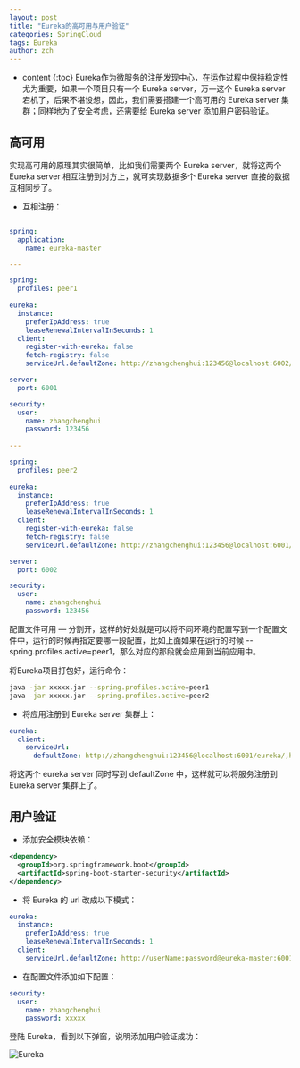 ```yaml
---
layout: post
title: "Eureka的高可用与用户验证"
categories: SpringCloud
tags: Eureka
author: zch
---
```


* content
{:toc}
Eureka作为微服务的注册发现中心，在运作过程中保持稳定性尤为重要，如果一个项目只有一个 Eureka server，万一这个 Eureka server 宕机了，后果不堪设想，因此，我们需要搭建一个高可用的 Eureka server 集群；同样地为了安全考虑，还需要给 Eureka server 添加用户密码验证。









## 高可用

实现高可用的原理其实很简单，比如我们需要两个 Eureka server，就将这两个 Eureka server 相互注册到对方上，就可实现数据多个 Eureka server 直接的数据互相同步了。

- 互相注册：

```yaml

spring:
  application:
    name: eureka-master

---

spring:
  profiles: peer1
  
eureka:
  instance:
    preferIpAddress: true
    leaseRenewalIntervalInSeconds: 1
  client:
    register-with-eureka: false
    fetch-registry: false
    serviceUrl.defaultZone: http://zhangchenghui:123456@localhost:6002/eureka/

server:
  port: 6001

security:
  user:
    name: zhangchenghui
    password: 123456
        
---

spring:
  profiles: peer2
  
eureka:
  instance:
    preferIpAddress: true
    leaseRenewalIntervalInSeconds: 1
  client:
    register-with-eureka: false
    fetch-registry: false
    serviceUrl.defaultZone: http://zhangchenghui:123456@localhost:6001/eureka/

server:
  port: 6002

security:
  user:
    name: zhangchenghui
    password: 123456
```

配置文件可用 — 分割开，这样的好处就是可以将不同环境的配置写到一个配置文件中，运行的时候再指定要哪一段配置，比如上面如果在运行的时候 --spring.profiles.active=peer1，那么对应的那段就会应用到当前应用中。

将Eureka项目打包好，运行命令：

```bash
java -jar xxxxx.jar --spring.profiles.active=peer1
java -jar xxxxx.jar --spring.profiles.active=peer2
```



- 将应用注册到 Eureka server 集群上：

```yaml
eureka:
  client:
    serviceUrl:
      defaultZone: http://zhangchenghui:123456@localhost:6001/eureka/,http://zhangchenghui:123456@localhost:6002/eureka/
```

将这两个 eureka server 同时写到 defaultZone 中，这样就可以将服务注册到 Eureka server 集群上了。



## 用户验证



- 添加安全模块依赖：


```xml
<dependency>
  <groupId>org.springframework.boot</groupId>
  <artifactId>spring-boot-starter-security</artifactId>
</dependency>
```



- 将 Eureka 的 url 改成以下模式：


```yaml
eureka:
  instance:
    preferIpAddress: true
    leaseRenewalIntervalInSeconds: 1
  client:
	serviceUrl.defaultZone: http://userName:password@eureka-master:6001/eureka/
```



- 在配置文件添加如下配置：


```yaml
security:
  user:
    name: zhangchenghui
    password: xxxxx
```



登陆 Eureka，看到以下弹窗，说明添加用户验证成功：

![Eureka](https://raw.githubusercontent.com/zhangchenghuidev/zhangchenghuidev.github.io/master/images/eureka.png)